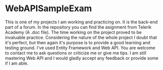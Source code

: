WebAPISampleExam
================
This is one of my projects I am working and practicing on. It is the back-end part of a forum. In the repository you can find the asignment from Telerik Academy (A .doc file).
The time working on the project proved to be invaluable practice. Considering the nature of the whole project I doubt that it's perfect, but then again it's purpose is to provide a good learning and testing ground.
I've used Entity Framework and Web API. You are welcome to contact me to ask questions or criticize me or give me tips. I am still mastering Web API and I would gladly accept any feedback or provide some if I am able.
